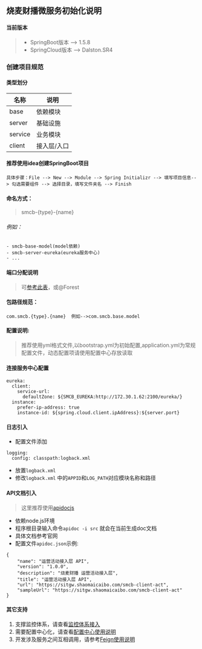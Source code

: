 ## 烧麦财播微服务初始化说明
#### 当前版本
> - SpringBoot版本  --> 1.5.8
> - SpringCloud版本 --> Dalston.SR4

### 创建项目规范

#### 类型划分
名称| 说明
---|---
base | 依赖模块
server | 基础设施
service | 业务模块
client | 接入层/入口

#### 推荐使用idea创建SpringBoot项目

```
具体步骤：File --> New --> Module --> Spring Initializr --> 填写项目信息--> 勾选需要组件 --> 选择目录，填写文件夹名 --> Finish
```

#### 命名方式：
> smcb-{type}-{name} 
###### 例如：

```
- smcb-base-model(model依赖)
- smcb-server-eureka(eureka服务中心)
- ...
```
#### 端口分配说明
> 可[参考此表](http://note.youdao.com/noteshare?id=752cd03ce703cef05b1661319b470272)，或@Forest

#### 包路径规范：

```
com.smcb.{type}.{name}  例如-->com.smcb.base.model
```
#### 配置说明:
> 推荐使用yml格式文件,以bootstrap.yml为初始配置,application.yml为常规配置文件，动态配置项请使用配置中心存放读取


#### 连接服务中心配置
```
eureka:
  client:
    service-url:
      defaultZone: ${SMCB_EUREKA:http://172.30.1.62:2100/eureka/}
  instance:
    prefer-ip-address: true
    instance-id: ${spring.cloud.client.ipAddress}:${server.port}
```
#### 日志引入
- 配置文件添加
```
logging:
  config: classpath:logback.xml
```
- 放置`logback.xml`
- 修改`logback.xml` 中的`APPID`和`LOG_PATH`对应模块名称和路径

#### API文档引入
> 这里推荐使用[apidocjs](http://apidocjs.com/)
- 依赖node.js环境
- 程序根目录输入命令`apidoc -i src` 就会在当前生成doc文档
- 具体文档参考官网
- 配置文件`apidoc.json`示例:
```
{
    "name": "运营活动接入层 API",
    "version": "1.0.0",
    "description": "烧麦财播 运营活动接入层",
    "title": "运营活动接入层 API",
    "url": "https://sitgw.shaomaicaibo.com/smcb-client-act",
    "sampleUrl": "https://sitgw.shaomaicaibo.com/smcb-client-act"
}

```

#### 其它支持
1. 支撑监控体系，请查看[监控体系接入](http://note.youdao.com/noteshare?id=2832788831d7d42f04c55bb4b56b226e)
2. 需要配置中心化，请查看[配置中心使用说明](http://note.youdao.com/noteshare?id=ef4311a5142f2d6c6aae1db036492ef0)
3. 开发涉及服务之间互相调用，请参考[Feign使用说明](http://note.youdao.com/noteshare?id=9d60879cffff7d6e4e5dcd94b41ce036)